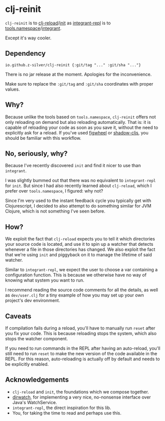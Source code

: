 # clj-reinit

`clj-reinit` is to [clj-reload](https://github.com/tonsky/clj-reload)/[init](https://github.com/ferdinand-beyer/init) as [integrant-repl](https://github.com/weavejester/integrant-repl) is to [tools.namespace](https://github.com/clojure/tools.namespace)/[integrant](https://github.com/weavejester/integrant).

Except it's way cooler.

## Dependency

```
io.github.z-silver/clj-reinit {:git/tag "..." :git/sha "..."}
```

There is no jar release at the moment. Apologies for the inconvenience.

Make sure to replace the `:git/tag` and `:git/sha` coordinates with proper values.

## Why?

Because unlike the tools based on `tools.namespace`, `clj-reinit` offers not only reloading on demand but also reloading automatically. That is: it is capable of reloading your code as soon as you save it, without the need to explicitly ask for a reload. If you've used [figwheel](https://figwheel.org/) or [shadow-cljs](https://github.com/thheller/shadow-cljs), you should be familiar with this workflow.

## No, seriously, why?

Because I've recently discovered `init` and find it nicer to use than `integrant`.

I was slightly bummed out that there was no equivalent to `integrant-repl` for `init`. But since I had also recently learned about `clj-reload`, which I prefer over `tools.namespace`, I figured: why not?

Since I'm very used to the instant feedback cycle you typically get with Clojurescript, I decided to also attempt to do something similar for JVM Clojure, which is not something I've seen before.

## How?

We exploit the fact that `clj-reload` expects you to tell it which directories your source code is located, and use it to spin up a watcher that detects whenever a file in those directories has changed. We also exploit the fact that we're using `init` and piggyback on it to manage the lifetime of said watcher.

Similar to `integrant-repl`, we expect the user to choose a var containing a configuration function. This is because we otherwise have no way of knowing what system you want to run.

I recommend reading the source code comments for all the details, as well as `dev/user.clj` for a tiny example of how you may set up your own project's dev environment.

## Caveats

If compilation fails during a reload, you'll have to manually run `reset` after you fix your code. This is because reloading stops the system, which also stops the watcher component.

If you need to run commands in the REPL after having an auto-reload, you'll still need to run `reset` to make the new version of the code available in the REPL. For this reason, auto-reloading is actually off by default and needs to be explicitly enabled.

## Acknowledgements

* `clj-reload` and `init`, the foundations which we compose together.
* [dirwatch](https://github.com/juxt/dirwatch), for implementing a very nice, no-nonsense interface over Java's WatchService.
* `integrant-repl`, the direct inspiration for this lib.
* You, for taking the time to read and perhaps use this.
